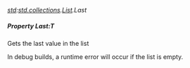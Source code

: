 _[std](../../modules/std/std-module.md):[std.collections](../../modules/std/std-collections.md).[List<T>](../../modules/std/std-collections-list.md).Last_
##### Property Last:T
Gets the last value in the list

In debug builds, a runtime error will occur if the list is empty.

